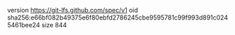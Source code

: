 version https://git-lfs.github.com/spec/v1
oid sha256:e66bf082b49375e6f80ebfd2786245cbe9595781c99f993d891c0245461bee24
size 844
